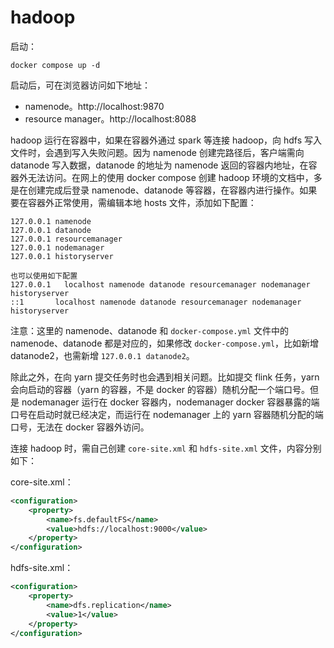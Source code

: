 # hadoop

启动：

```shell
docker compose up -d
```

启动后，可在浏览器访问如下地址：

* namenode。http://localhost:9870
* resource manager。http://localhost:8088

hadoop 运行在容器中，如果在容器外通过 spark 等连接 hadoop，向 hdfs 写入文件时，会遇到写入失败问题。因为 namenode 创建完路径后，客户端需向 datanode 写入数据，datanode 的地址为 namenode 返回的容器内地址，在容器外无法访问。在网上的使用 docker compose 创建 hadoop 环境的文档中，多是在创建完成后登录 namenode、datanode 等容器，在容器内进行操作。如果要在容器外正常使用，需编辑本地 hosts 文件，添加如下配置：

```
127.0.0.1 namenode
127.0.0.1 datanode
127.0.0.1 resourcemanager
127.0.0.1 nodemanager
127.0.0.1 historyserver

也可以使用如下配置
127.0.0.1	localhost namenode datanode resourcemanager nodemanager historyserver
::1       localhost namenode datanode resourcemanager nodemanager historyserver
```

注意：这里的 namenode、datanode 和 `docker-compose.yml` 文件中的 namenode、datanode 都是对应的，如果修改 `docker-compose.yml`，比如新增 datanode2，也需新增 `127.0.0.1 datanode2`。

除此之外，在向 yarn 提交任务时也会遇到相关问题。比如提交 flink 任务，yarn 会向启动的容器（yarn 的容器，不是 docker 的容器）随机分配一个端口号。但是 nodemanager 运行在 docker 容器内，nodemanager docker 容器暴露的端口号在启动时就已经决定，而运行在 nodemanager 上的 yarn 容器随机分配的端口号，无法在 docker 容器外访问。

连接 hadoop 时，需自己创建 `core-site.xml` 和 `hdfs-site.xml` 文件，内容分别如下：

core-site.xml：

```xml
<configuration>
    <property>
        <name>fs.defaultFS</name>
        <value>hdfs://localhost:9000</value>
    </property>
</configuration>
```

hdfs-site.xml：

```xml
<configuration>
    <property>
        <name>dfs.replication</name>
        <value>1</value>
    </property>
</configuration>
```

